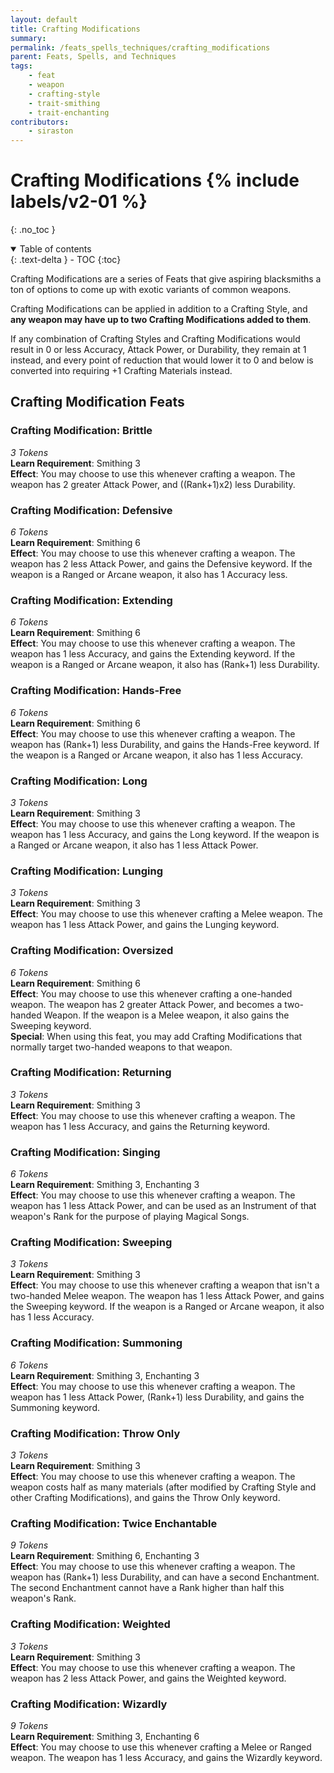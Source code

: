 ```yaml
---
layout: default
title: Crafting Modifications
summary:
permalink: /feats_spells_techniques/crafting_modifications
parent: Feats, Spells, and Techniques
tags:
    - feat
    - weapon
    - crafting-style
    - trait-smithing
    - trait-enchanting
contributors:
    - siraston
---
```


# Crafting Modifications {% include labels/v2-01 %}
{: .no_toc }

<details open markdown="block">
  <summary>
    Table of contents
  </summary>
  {: .text-delta }
- TOC
{:toc}
</details>

Crafting Modifications are a series of Feats that give aspiring blacksmiths a ton of options to come up with exotic variants of common weapons.

Crafting Modifications can be applied in addition to a Crafting Style, and **any weapon may have up to two Crafting Modifications added to them**.

If any combination of Crafting Styles and Crafting Modifications would result in 0 or less Accuracy, Attack Power, or Durability, they remain at 1 instead, and every point of reduction that would lower it to 0 and below is converted into requiring +1 Crafting Materials instead.

## Crafting Modification Feats

### Crafting Modification: Brittle
*3 Tokens*  
**Learn Requirement**: Smithing 3  
**Effect**: You may choose to use this whenever crafting a weapon. The weapon has 2 greater Attack Power, and ((Rank+1)x2) less Durability.

### Crafting Modification: Defensive
*6 Tokens*  
**Learn Requirement**: Smithing 6  
**Effect**: You may choose to use this whenever crafting a weapon. The weapon has 2 less Attack Power, and gains the Defensive keyword. If the weapon is a Ranged or Arcane weapon, it also has 1 Accuracy less.

### Crafting Modification: Extending
*6 Tokens*  
**Learn Requirement**: Smithing 6  
**Effect**: You may choose to use this whenever crafting a weapon. The weapon has 1 less Accuracy, and gains the Extending keyword. If the weapon is a Ranged or Arcane weapon, it also has (Rank+1) less Durability.

### Crafting Modification: Hands-Free
*6 Tokens*  
**Learn Requirement**: Smithing 6  
**Effect**: You may choose to use this whenever crafting a weapon. The weapon has (Rank+1) less Durability, and gains the Hands-Free keyword. If the weapon is a Ranged or Arcane weapon, it also has 1 less Accuracy.

### Crafting Modification: Long
*3 Tokens*  
**Learn Requirement**: Smithing 3  
**Effect**: You may choose to use this whenever crafting a weapon. The weapon has 1 less Accuracy, and gains the Long keyword. If the weapon is a Ranged or Arcane weapon, it also has 1 less Attack Power.

### Crafting Modification: Lunging
*3 Tokens*  
**Learn Requirement**: Smithing 3  
**Effect**: You may choose to use this whenever crafting a Melee weapon. The weapon has 1 less Attack Power, and gains the Lunging keyword.

### Crafting Modification: Oversized
*6 Tokens*  
**Learn Requirement**: Smithing 6  
**Effect**: You may choose to use this whenever crafting a one-handed weapon. The weapon has 2 greater Attack Power, and becomes a two-handed Weapon. If the weapon is a Melee weapon, it also gains the Sweeping keyword.  
**Special**: When using this feat, you may add Crafting Modifications that normally target two-handed weapons to that weapon.

### Crafting Modification: Returning
*3 Tokens*  
**Learn Requirement**: Smithing 3  
**Effect**: You may choose to use this whenever crafting a weapon. The weapon has 1 less Accuracy, and gains the Returning keyword.

### Crafting Modification: Singing
*6 Tokens*  
**Learn Requirement**: Smithing 3, Enchanting 3  
**Effect**: You may choose to use this whenever crafting a weapon. The weapon has 1 less Attack Power, and can be used as an Instrument of that weapon's Rank for the purpose of playing Magical Songs.

### Crafting Modification: Sweeping
*3 Tokens*  
**Learn Requirement**: Smithing 3  
**Effect**: You may choose to use this whenever crafting a weapon that isn't a two-handed Melee weapon. The weapon has 1 less Attack Power, and gains the Sweeping keyword. If the weapon is a Ranged or Arcane weapon, it also has 1 less Accuracy.

### Crafting Modification: Summoning
*6 Tokens*  
**Learn Requirement**: Smithing 3, Enchanting 3  
**Effect**: You may choose to use this whenever crafting a weapon. The weapon has 1 less Attack Power, (Rank+1) less Durability, and gains the Summoning keyword.

### Crafting Modification: Throw Only
*3 Tokens*  
**Learn Requirement**: Smithing 3  
**Effect**: You may choose to use this whenever crafting a weapon. The weapon costs half as many materials (after modified by Crafting Style and other Crafting Modifications), and gains the Throw Only keyword.

### Crafting Modification: Twice Enchantable
*9 Tokens*  
**Learn Requirement**: Smithing 6, Enchanting 3  
**Effect**: You may choose to use this whenever crafting a weapon. The weapon has (Rank+1) less Durability, and can have a second Enchantment. The second Enchantment cannot have a Rank higher than half this weapon's Rank.

### Crafting Modification: Weighted
*3 Tokens*  
**Learn Requirement**: Smithing 3  
**Effect**: You may choose to use this whenever crafting a weapon. The weapon has 2 less Attack Power, and gains the Weighted keyword.

### Crafting Modification: Wizardly
*9 Tokens*  
**Learn Requirement**: Smithing 3, Enchanting 6  
**Effect**: You may choose to use this whenever crafting a Melee or Ranged weapon. The weapon has 1 less Accuracy, and gains the Wizardly keyword. 